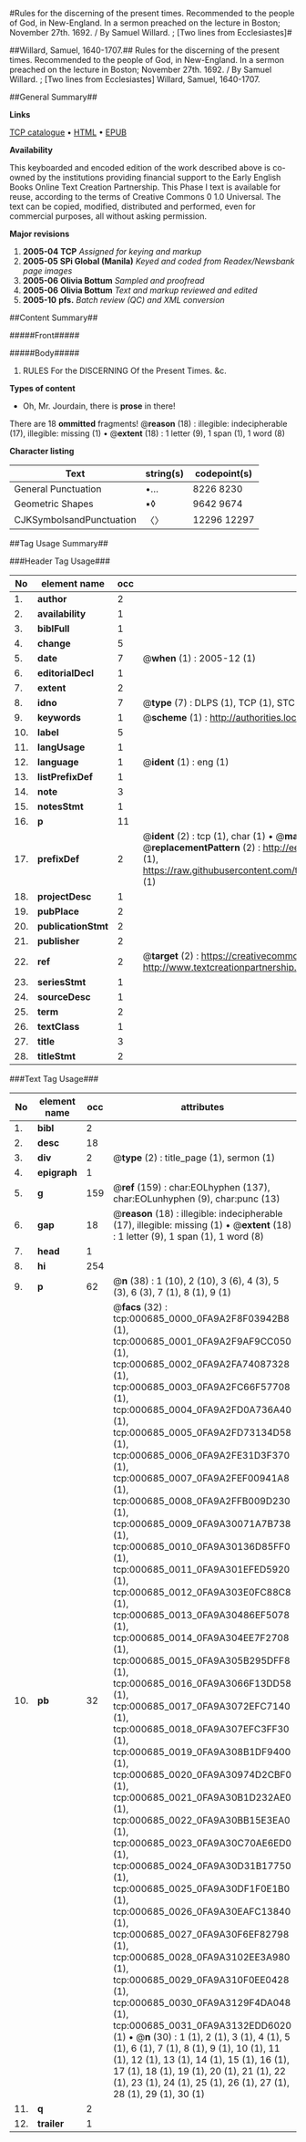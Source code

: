 #Rules for the discerning of the present times. Recommended to the people of God, in New-England. In a sermon preached on the lecture in Boston; November 27th. 1692. / By Samuel Willard. ; [Two lines from Ecclesiastes]#

##Willard, Samuel, 1640-1707.##
Rules for the discerning of the present times. Recommended to the people of God, in New-England. In a sermon preached on the lecture in Boston; November 27th. 1692. / By Samuel Willard. ; [Two lines from Ecclesiastes]
Willard, Samuel, 1640-1707.

##General Summary##

**Links**

[TCP catalogue](http://www.ota.ox.ac.uk/tcp/)  • 
[HTML](http://tei.it.ox.ac.uk/tcp/Texts-HTML/free/N00/N00557.html)  • 
[EPUB](http://tei.it.ox.ac.uk/tcp/Texts-EPUB/free/N00/N00557.epub)

**Availability**

This keyboarded and encoded edition of the
	       work described above is co-owned by the institutions
	       providing financial support to the Early English Books
	       Online Text Creation Partnership. This Phase I text is
	       available for reuse, according to the terms of Creative
	       Commons 0 1.0 Universal. The text can be copied,
	       modified, distributed and performed, even for
	       commercial purposes, all without asking permission.

**Major revisions**

1. __2005-04__ __TCP__ *Assigned for keying and markup*
1. __2005-05__ __SPi Global (Manila)__ *Keyed and coded from Readex/Newsbank page images*
1. __2005-06__ __Olivia Bottum__ *Sampled and proofread*
1. __2005-06__ __Olivia Bottum__ *Text and markup reviewed and edited*
1. __2005-10__ __pfs.__ *Batch review (QC) and XML conversion*

##Content Summary##

#####Front#####

#####Body#####

1. RULES For the DISCERNING Of the Present Times. &c.

**Types of content**

  * Oh, Mr. Jourdain, there is **prose** in there!

There are 18 **ommitted** fragments! 
 @__reason__ (18) : illegible: indecipherable (17), illegible: missing (1)  •  @__extent__ (18) : 1 letter (9), 1 span (1), 1 word (8)

**Character listing**


|Text|string(s)|codepoint(s)|
|---|---|---|
|General Punctuation|•…|8226 8230|
|Geometric Shapes|▪◊|9642 9674|
|CJKSymbolsandPunctuation|〈〉|12296 12297|

##Tag Usage Summary##

###Header Tag Usage###

|No|element name|occ|attributes|
|---|---|---|---|
|1.|__author__|2||
|2.|__availability__|1||
|3.|__biblFull__|1||
|4.|__change__|5||
|5.|__date__|7| @__when__ (1) : 2005-12 (1)|
|6.|__editorialDecl__|1||
|7.|__extent__|2||
|8.|__idno__|7| @__type__ (7) : DLPS (1), TCP (1), STC (2), NOTIS (1), IMAGE-SET (1), EVANS-CITATION (1)|
|9.|__keywords__|1| @__scheme__ (1) : http://authorities.loc.gov/ (1)|
|10.|__label__|5||
|11.|__langUsage__|1||
|12.|__language__|1| @__ident__ (1) : eng (1)|
|13.|__listPrefixDef__|1||
|14.|__note__|3||
|15.|__notesStmt__|1||
|16.|__p__|11||
|17.|__prefixDef__|2| @__ident__ (2) : tcp (1), char (1)  •  @__matchPattern__ (2) : ([0-9\-]+):([0-9IVX]+) (1), (.+) (1)  •  @__replacementPattern__ (2) : http://eebo.chadwyck.com/downloadtiff?vid=$1&page=$2 (1), https://raw.githubusercontent.com/textcreationpartnership/Texts/master/tcpchars.xml#$1 (1)|
|18.|__projectDesc__|1||
|19.|__pubPlace__|2||
|20.|__publicationStmt__|2||
|21.|__publisher__|2||
|22.|__ref__|2| @__target__ (2) : https://creativecommons.org/publicdomain/zero/1.0/ (1), http://www.textcreationpartnership.org/docs/. (1)|
|23.|__seriesStmt__|1||
|24.|__sourceDesc__|1||
|25.|__term__|2||
|26.|__textClass__|1||
|27.|__title__|3||
|28.|__titleStmt__|2||


###Text Tag Usage###

|No|element name|occ|attributes|
|---|---|---|---|
|1.|__bibl__|2||
|2.|__desc__|18||
|3.|__div__|2| @__type__ (2) : title_page (1), sermon (1)|
|4.|__epigraph__|1||
|5.|__g__|159| @__ref__ (159) : char:EOLhyphen (137), char:EOLunhyphen (9), char:punc (13)|
|6.|__gap__|18| @__reason__ (18) : illegible: indecipherable (17), illegible: missing (1)  •  @__extent__ (18) : 1 letter (9), 1 span (1), 1 word (8)|
|7.|__head__|1||
|8.|__hi__|254||
|9.|__p__|62| @__n__ (38) : 1 (10), 2 (10), 3 (6), 4 (3), 5 (3), 6 (3), 7 (1), 8 (1), 9 (1)|
|10.|__pb__|32| @__facs__ (32) : tcp:000685_0000_0FA9A2F8F03942B8 (1), tcp:000685_0001_0FA9A2F9AF9CC050 (1), tcp:000685_0002_0FA9A2FA74087328 (1), tcp:000685_0003_0FA9A2FC66F57708 (1), tcp:000685_0004_0FA9A2FD0A736A40 (1), tcp:000685_0005_0FA9A2FD73134D58 (1), tcp:000685_0006_0FA9A2FE31D3F370 (1), tcp:000685_0007_0FA9A2FEF00941A8 (1), tcp:000685_0008_0FA9A2FFB009D230 (1), tcp:000685_0009_0FA9A30071A7B738 (1), tcp:000685_0010_0FA9A30136D85FF0 (1), tcp:000685_0011_0FA9A301EFED5920 (1), tcp:000685_0012_0FA9A303E0FC88C8 (1), tcp:000685_0013_0FA9A30486EF5078 (1), tcp:000685_0014_0FA9A304EE7F2708 (1), tcp:000685_0015_0FA9A305B295DFF8 (1), tcp:000685_0016_0FA9A3066F13DD58 (1), tcp:000685_0017_0FA9A3072EFC7140 (1), tcp:000685_0018_0FA9A307EFC3FF30 (1), tcp:000685_0019_0FA9A308B1DF9400 (1), tcp:000685_0020_0FA9A30974D2CBF0 (1), tcp:000685_0021_0FA9A30B1D232AE0 (1), tcp:000685_0022_0FA9A30BB15E3EA0 (1), tcp:000685_0023_0FA9A30C70AE6ED0 (1), tcp:000685_0024_0FA9A30D31B17750 (1), tcp:000685_0025_0FA9A30DF1F0E1B0 (1), tcp:000685_0026_0FA9A30EAFC13840 (1), tcp:000685_0027_0FA9A30F6EF82798 (1), tcp:000685_0028_0FA9A3102EE3A980 (1), tcp:000685_0029_0FA9A310F0EE0428 (1), tcp:000685_0030_0FA9A3129F4DA048 (1), tcp:000685_0031_0FA9A3132EDD6020 (1)  •  @__n__ (30) : 1 (1), 2 (1), 3 (1), 4 (1), 5 (1), 6 (1), 7 (1), 8 (1), 9 (1), 10 (1), 11 (1), 12 (1), 13 (1), 14 (1), 15 (1), 16 (1), 17 (1), 18 (1), 19 (1), 20 (1), 21 (1), 22 (1), 23 (1), 24 (1), 25 (1), 26 (1), 27 (1), 28 (1), 29 (1), 30 (1)|
|11.|__q__|2||
|12.|__trailer__|1||
